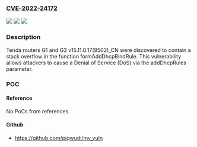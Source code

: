 ### [CVE-2022-24172](https://cve.mitre.org/cgi-bin/cvename.cgi?name=CVE-2022-24172)
![](https://img.shields.io/static/v1?label=Product&message=n%2Fa&color=blue)
![](https://img.shields.io/static/v1?label=Version&message=n%2Fa&color=blue)
![](https://img.shields.io/static/v1?label=Vulnerability&message=n%2Fa&color=brighgreen)

### Description

Tenda routers G1 and G3 v15.11.0.17(9502)_CN were discovered to contain a stack overflow in the function formAddDhcpBindRule. This vulnerability allows attackers to cause a Denial of Service (DoS) via the addDhcpRules parameter.

### POC

#### Reference
No PoCs from references.

#### Github
- https://github.com/pjqwudi/my_vuln

